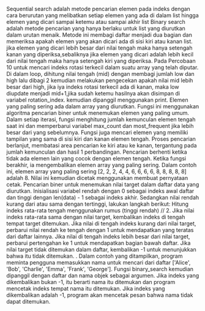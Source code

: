 Sequential search adalah metode pencarian elemen pada indeks dengan cara berurutan yang melibatkan setiap elemen yang ada di dalam list hingga elemen yang dicari sampai ketemu atau sampai akhir list Binary search adalah metode pencarian yang hanya berlaku untuk list yang diurutkan dalam urutan menaik. Metode ini membagi daftar menjadi dua bagian dan memeriksa apakah elemen yang akan dicari ada di sisi kiri atau kanan list. jika elemen yang dicari lebih besar dari nilai tengah maka hanya setengah kanan yang diperiksa,sebaliknya jika elemen yang dicari adalah lebih kecil dari nilai tengah maka hanya setengah kiri yang diperiksa.
Pada Percobaan 10 untuk mencari indeks rotasi terkecil dalam suatu array yang telah diputar. Di dalam loop, dihitung nilai tengah (mid) dengan membagi jumlah low dan high lalu dibagi 2 kemudian melakukan pengecekan apakah nilai mid lebih besar dari high, jika iya indeks rotasi terkecil ada di kanan, maka low diupdate menjadi mid+1,jika sudah ketemu hasilnya akan disimpan di variabel rotation_index. kemudian dipanggil menggunakan print.
Elemen yang paling sering ada dalam array yang diurutkan. Fungsi ini menggunakan algoritma pencarian biner untuk menemukan elemen yang paling umum. Dalam setiap iterasi, fungsi menghitung jumlah kemunculan elemen tengah saat ini dan memperbarui variabel max_count dan most_frequent jika lebih besar dari yang sebelumnya. Fungsi juga mencari elemen yang memiliki tampilan yang sama di sisi kiri dan kanan elemen tengah. Proses pencarian berlanjut, membatasi area pencarian ke kiri atau ke kanan, tergantung pada jumlah kemunculan dan hasil 1 perbandingan. Pencarian berhenti ketika tidak ada elemen lain yang cocok dengan elemen tengah. Ketika fungsi berakhir, ia mengembalikan elemen array yang paling sering. Dalam contoh ini, elemen array yang paling sering [2, 2, 2, 4, 4, 6, 6, 6, 6, 8, 8, 8, 8, 8] adalah 8. Nilai ini kemudian dicetak menggunakan membuat pernyataan cetak.
Pencarian biner untuk menemukan nilai target dalam daftar data yang diurutkan. Inisialisasi variabel rendah dengan 0 sebagai indeks awal daftar dan tinggi dengan len(data) - 1 sebagai indeks akhir. Sedangkan nilai rendah kurang dari atau sama dengan tertinggi, lakukan langkah berikut: Hitung indeks rata-rata tengah menggunakan rumus (tinggi rendah) // 2. Jika nilai indeks rata-rata sama dengan nilai target, kembalikan indeks di tengah tempat target ditemukan. Jika nilai di tengah indeks kurang dari nilai target, perbarui nilai rendah ke tengah dengan 1 untuk mendapatkan yang teratas dari daftar lainnya. Jika nilai di tengah indeks lebih besar dari nilai target, perbarui pertengahan ke 1 untuk mendapatkan bagian bawah daftar. Jika nilai target tidak ditemukan dalam daftar, kembalikan -1 untuk menunjukkan bahwa itu tidak ditemukan. . Dalam contoh yang ditampilkan, program meminta pengguna memasukkan nama untuk mencari dari daftar ['Alice', 'Bob', 'Charlie', 'Emma', 'Frank', 'George']. Fungsi binary_search kemudian dipanggil dengan daftar dan nama objek sebagai argumen. Jika indeks yang dikembalikan bukan -1, itu berarti nama itu ditemukan dan program mencetak indeks tempat nama itu ditemukan. Jika indeks yang dikembalikan adalah -1, program akan mencetak pesan bahwa nama tidak dapat ditemukan.
